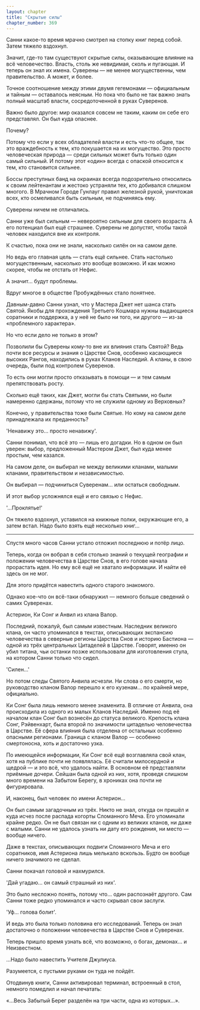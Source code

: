 ```yaml
---
layout: chapter
title: "Скрытые силы"
chapter_number: 369
---
```


Санни какое-то время мрачно смотрел на стопку книг перед собой. Затем тяжело вздохнул.

Значит, где-то там существуют скрытые силы, оказывающие влияние на всё человечество. Власть, столь же невидимая, сколь и пугающая. И теперь он знал их имена. Суверены — не менее могущественны, чем правительство. А может, и более.

Точное соотношение между этими двумя гегемонами — официальным и тайным — оставалось неясным. Но пока что было не так важно знать полный масштаб власти, сосредоточенной в руках Суверенов.

Важно было другое: мир оказался совсем не таким, каким он себе его представлял. Он был куда опаснее.

Почему?

Потому что если у всех обладателей власти и есть что-то общее, так это враждебность к тем, кто покушается на их могущество. Это просто человеческая природа — среди сильных может быть только один самый сильный. И потому этот «один» всегда с опаской относится к тем, кто становится сильнее.

Боссы преступных банд на окраинах всегда подозрительно относились к своим лейтенантам и жестоко устраняли тех, кто добивался слишком многого. В Мрачном Городе Гунлауг правил железной рукой, уничтожая всех, кто осмеливался быть сильным, не подчиняясь ему.

Суверены ничем не отличались.

Санни уже был сильным — невероятно сильным для своего возраста. А его потенциал был ещё страшнее. Суверены не допустят, чтобы такой человек находился вне их контроля.

К счастью, пока они не знали, насколько силён он на самом деле.

Но ведь его главная цель — стать ещё сильнее. Стать настолько могущественным, насколько это вообще возможно. И как можно скорее, чтобы не отстать от Нефис.

А значит… будут проблемы.

Вдруг многое в обществе Пробуждённых стало понятнее.

Давным-давно Санни узнал, что у Мастера Джет нет шанса стать Святой. Якобы для прохождения Третьего Кошмара нужны выдающиеся соратники и поддержка, а у неё не было ни того, ни другого — из-за «проблемного характера».

Но что если дело не только в этом?

Позволили бы Суверены кому-то вне их влияния стать Святой? Ведь почти все ресурсы и знания о Царстве Снов, особенно касающиеся высоких Рангов, находились в руках Кланов Наследий. А кланы, в свою очередь, были под контролем Суверенов.

То есть они могли просто отказывать в помощи — и тем самым препятствовать росту.

Сколько ещё таких, как Джет, могли бы стать Святыми, но были намеренно сдержаны, потому что не служили одному из Верховных?

Конечно, у правительства тоже были Святые. Но кому на самом деле принадлежала их преданность?

'Ненавижу это… просто ненавижу'.

Санни понимал, что всё это — лишь его догадки. Но в одном он был уверен: выбор, предложенный Мастером Джет, был куда менее простым, чем казался.

На самом деле, он выбирал не между великими кланами, малыми кланами, правительством и независимостью.

Он выбирал — подчиниться Суверенам… или остаться свободным.

И этот выбор усложнялся ещё и его связью с Нефис.

'…Проклятье!'

Он тяжело вздохнул, уставился на книжные полки, окружающие его, а затем встал. Надо было взять ещё несколько книг…

***

Спустя много часов Санни устало отложил последнюю и потёр лицо.

Теперь, когда он вобрал в себя столько знаний о текущей географии и положении человечества в Царстве Снов, в его голове начала прорастать идея. Но ему всё ещё не хватало информации. И найти её здесь он не мог.

Для этого придётся навестить одного старого знакомого.

Однако кое-что он всё-таки обнаружил — немного больше сведений о самих Суверенах.

Астерион, Ки Сонг и Анвил из клана Валор.

Последний, пожалуй, был самым известным. Наследник великого клана, он часто упоминался в текстах, описывающих экспансию человечества в северные регионы Царства Снов и историю Бастиона — одной из трёх центральных Цитаделей в Царстве. Говорят, именно он убил титана, чьи останки позже использовали для изготовления стула, на котором Санни только что сидел.

'Силен…'

Но потом следы Святого Анвила исчезли. Ни слова о его смерти, но руководство кланом Валор перешло к его кузенам… по крайней мере, официально.

Ки Сонг была лишь немного менее знаменита. В отличие от Анвила, она происходила из одного из малых Кланов Наследий. Именно под её началом клан Сонг был вознесён до статуса великого. Крепость клана Сонг, Рэйвенхарт, была второй по значимости цитаделью человечества в Царстве. Её сфера влияния была отделена от остальных особенно опасными регионами. Граница с кланом Валор — особенно смертоносна, хоть и достаточно узка.

По имеющейся информации, Ки Сонг всё ещё возглавляла свой клан, хотя на публике почти не появлялась. Её считали милосердной и щедрой — и это всё, что удалось найти. В основном её представляли приёмные дочери. Сейшан была одной из них, хотя, проведя слишком много времени на Забытом Берегу, в хрониках она почти не фигурировала.

И, наконец, был человек по имени Астерион…

Он был самым загадочным из трёх. Никто не знал, откуда он пришёл и куда исчез после распада когорты Сломанного Меча. Его упоминали крайне редко. Он не был связан ни с одним из великих кланов, ни даже с малыми. Санни не удалось узнать ни дату его рождения, ни место — вообще ничего.

Даже в текстах, описывающих подвиги Сломанного Меча и его соратников, имя Астериона лишь мелькало вскользь. Будто он вообще ничего значимого не сделал.

Санни покачал головой и нахмурился.

'Дай угадаю… он самый страшный из них'.

Это было несложно понять, потому что… один распознаёт другого. Сам Санни тоже редко упоминался и часто скрывал свои заслуги.

'Уф… голова болит'.

И ведь это была только половина его исследований. Теперь он знал достаточно о положении человечества в Царстве Снов и Суверенах.

Теперь пришло время узнать всё, что возможно, о богах, демонах… и Неизвестном.

…Надо было навестить Учителя Джулиуса.

Разумеется, с пустыми руками он туда не пойдёт.

Отодвинув книги, Санни активировал терминал, встроенный в стол, немного помедлил и начал печатать:

«…Весь Забытый Берег разделён на три части, одна из которых…».